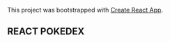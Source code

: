 This project was bootstrapped with [Create React App](https://github.com/facebook/create-react-app).

## REACT POKEDEX
